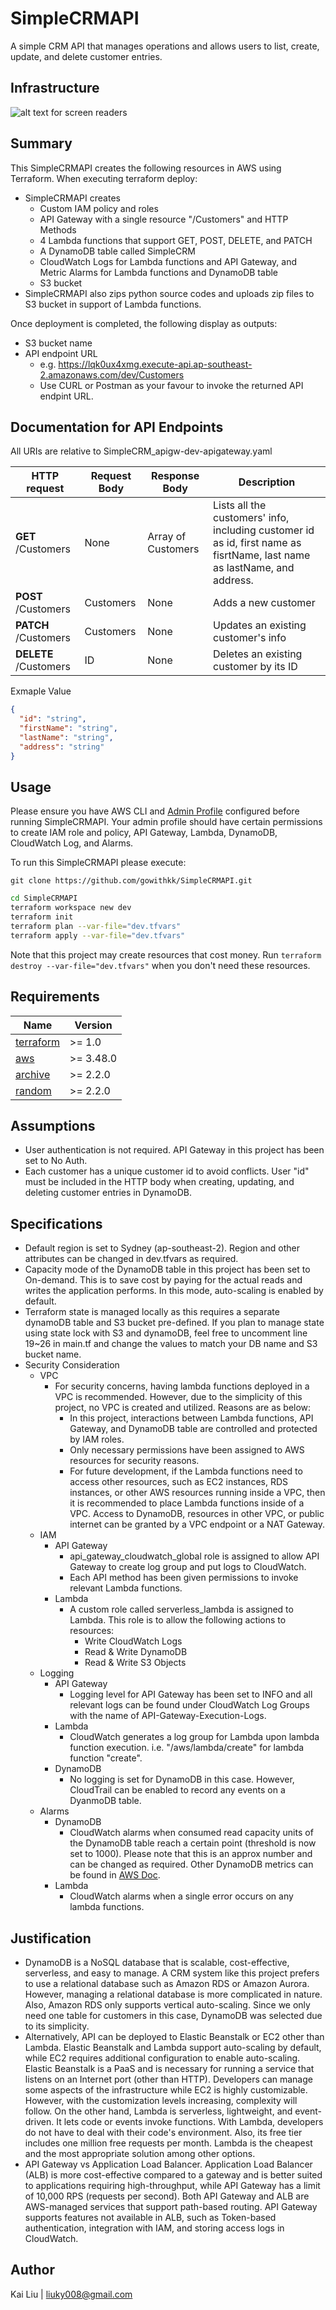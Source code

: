 # SimpleCRMAPI
A simple CRM API that manages operations and allows users to list, create, update, and delete customer entries.

## Infrastructure
![ alt text for screen readers](https://github.com/gowithkk/SimpleCRMAPI/blob/main/Image/SimpleCRMAPI-Architecture.png) 

## Summary
This SimpleCRMAPI creates the following resources in AWS using Terraform. When executing terraform deploy:
* SimpleCRMAPI creates
     * Custom IAM policy and roles
     * API Gateway with a single resource "/Customers" and HTTP Methods
     * 4 Lambda functions that support GET, POST, DELETE, and PATCH
     * A DynamoDB table called SimpleCRM
     * CloudWatch Logs for Lambda functions and API Gateway, and Metric Alarms for Lambda functions and DynamoDB table
     * S3 bucket
* SimpleCRMAPI also zips python source codes and uploads zip files to S3 bucket in support of Lambda functions.

Once deployment is completed, the following display as outputs:
* S3 bucket name
* API endpoint URL
     * e.g. https://lqk0ux4xmg.execute-api.ap-southeast-2.amazonaws.com/dev/Customers
     * Use CURL or Postman as your favour to invoke the returned API endpint URL.

## Documentation for API Endpoints

All URIs are relative to SimpleCRM_apigw-dev-apigateway.yaml

HTTP request | Request Body | Response Body | Description
------------ | ------------- | ------------- | ------------- 
**GET** /Customers  | None | Array of Customers | Lists all the customers' info, including customer id as id, first name as fisrtName, last name as lastName, and address.
**POST** /Customers | Customers | None | Adds a new customer
**PATCH** /Customers | Customers | None | Updates an existing customer&#39;s info
**DELETE** /Customers | ID | None |  Deletes an existing customer by its ID

Exmaple Value
```json
{
  "id": "string",
  "firstName": "string",
  "lastName": "string",
  "address": "string"
}
```

## Usage

Please ensure you have AWS CLI and [Admin Profile](https://docs.aws.amazon.com/polly/latest/dg/setup-aws-cli.html) configured before running SimpleCRMAPI. Your admin profile should have certain permissions to create IAM role and policy, API Gateway, Lambda, DynamoDB, CloudWatch Log, and Alarms.

To run this SimpleCRMAPI please execute:

```
git clone https://github.com/gowithkk/SimpleCRMAPI.git
```

```bash
cd SimpleCRMAPI
terraform workspace new dev
terraform init
terraform plan --var-file="dev.tfvars"
terraform apply --var-file="dev.tfvars"
```

Note that this project may create resources that cost money. Run `terraform destroy --var-file="dev.tfvars"` when you don't need these resources.

## Requirements

| Name | Version |
|------|---------|
| <a name="requirement_terraform"></a> [terraform](#requirement\_terraform) | >= 1.0 |
| <a name="requirement_aws"></a> [aws](#requirement\_aws) | >= 3.48.0 |
| <a name="requirement_archive"></a> [archive](#requirement\_archive) | >= 2.2.0 |
| <a name="requirement_random"></a> [random](#requirement\_random) | >= 2.2.0 |

## Assumptions
 * User authentication is not required. API Gateway in this project has been set to No Auth.
 * Each customer has a unique customer id to avoid conflicts. User "id" must be included in the HTTP body when creating, updating, and deleting customer entries in DynamoDB.

 ## Specifications
 * Default region is set to Sydney (ap-southeast-2). Region and other attributes can be changed in dev.tfvars as required.
 * Capacity mode of the DynamoDB table in this project has been set to On-demand. This is to save cost by paying for the actual reads and writes the application performs. In this mode, auto-scaling is enabled by default. 
 * Terraform state is managed locally as this requires a separate dynamoDB table and S3 bucket pre-defined. If you plan to manage state using state lock with S3 and dynamoDB, feel free to uncomment line 19~26 in main.tf and change the values to match your DB name and S3 bucket name.
 * Security Consideration
     * VPC
          * For security concerns, having lambda functions deployed in a VPC is recommended. However, due to the simplicity of this project, no VPC is created and utilized. Reasons are as below: 
               * In this project, interactions between Lambda functions, API Gateway, and DynamoDB table are controlled and protected by IAM roles.
               * Only necessary permissions have been assigned to AWS resources for security reasons.
               * For future development, if the Lambda functions need to access other resources, such as EC2 instances, RDS instances, or other AWS resources running inside a VPC, then it is recommended to place Lambda functions inside of a VPC. Access to DynamoDB, resources in other VPC, or public internet can be granted by a VPC endpoint or a NAT Gateway.
     * IAM
          * API Gateway
               * api_gateway_cloudwatch_global role is assigned to allow API Gateway to create log group and put logs to CloudWatch.
               * Each API method has been given permissions to invoke relevant Lambda functions.
          * Lambda
               * A custom role called serverless_lambda is assigned to Lambda. This role is to allow the following actions to resources:
                    * Write CloudWatch Logs 
                    * Read & Write DynamoDB 
                    * Read & Write S3 Objects
     * Logging
          * API Gateway
               * Logging level for API Gateway has been set to INFO and all relevant logs can be found under CloudWatch Log Groups with the name of API-Gateway-Execution-Logs.
          * Lambda
               * CloudWatch generates a log group for Lambda upon lambda function execution. i.e. "/aws/lambda/create" for lambda function "create".
          * DynamoDB
               * No logging is set for DynamoDB in this case. However, CloudTrail can be enabled to record any events on a DyanmoDB table.
     * Alarms
          * DynamoDB
               * CloudWatch alarms when consumed read capacity units of the DynamoDB table reach a certain point (threshold is now set to 1000). Please note that this is an approx number and can be changed as required. Other DynamoDB metrics can be found in [AWS Doc](https://docs.aws.amazon.com/amazondynamodb/latest/developerguide/metrics-dimensions.html).
          * Lambda
               * CloudWatch alarms when a single error occurs on any lambda functions.


## Justification
* DynamoDB is a NoSQL database that is scalable, cost-effective, serverless, and easy to manage. A CRM system like this project prefers to use a relational database such as Amazon RDS or Amazon Aurora. However, managing a relational database is more complicated in nature. Also, Amazon RDS only supports vertical auto-scaling. Since we only need one table for customers in this case, DynamoDB was selected due to its simplicity. 
* Alternatively, API can be deployed to Elastic Beanstalk or EC2 other than Lambda. Elastic Beanstalk and Lambda support auto-scaling by default, while EC2 requires additional configuration to enable auto-scaling. Elastic Beanstalk is a PaaS and is necessary for running a service that listens on an Internet port (other than HTTP). Developers can manage some aspects of the infrastructure while EC2 is highly customizable. However, with the customization levels increasing, complexity will follow. On the other hand, Lambda is serverless, lightweight, and event-driven. It lets code or events invoke functions. With Lambda, developers do not have to deal with their code's environment. Also, its free tier includes one million free requests per month. Lambda is the cheapest and the most appropriate solution among other options.
* API Gateway vs Application Load Balancer. Application Load Balancer (ALB) is more cost-effective compared to a gateway and is better suited to applications requiring high-throughput, while API Gateway has a limit of 10,000 RPS (requests per second). Both API Gateway and ALB are AWS-managed services that support path-based routing. API Gateway supports features not available in ALB, such as Token-based authentication, integration with IAM, and storing access logs in CloudWatch.

## Author
Kai Liu | liuky008@gmail.com